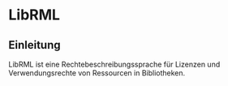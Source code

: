 # LibRML

## Einleitung

LibRML ist eine Rechtebeschreibungssprache für Lizenzen und Verwendungsrechte von Ressourcen in Bibliotheken.